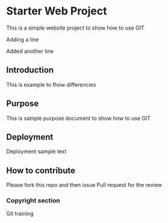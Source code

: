 # Starter Web Project

This is a simple website project to show how to use GIT

Adding a line

Added another line

## Introduction

This is example to fhow differencies

## Purpose

This is sample purpose document to show how to use GIT

## Deployment

Deployment sample text

## How to contribute

Please fork this repo and then issue Pull request for the review

### Copyright section

Git training
